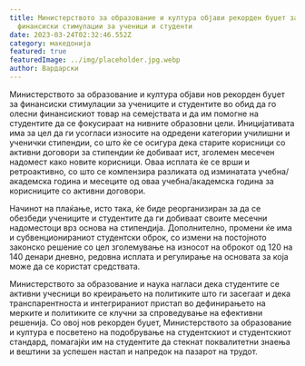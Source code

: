 ```yaml
---
title: Министерството за образование и култура објави рекорден буџет за
  финансиски стимулации за ученици и студенти
date: 2023-03-24T02:32:46.552Z
category: македонија
featured: true
featuredImage: ../img/placeholder.jpg.webp
author: Вардарски
---
```


Министерството за образование и култура објави нов рекорден буџет за финансиски стимулации за учениците и студентите во обид да го олесни финансискиот товар на семејствата и да им помогне на студентите да се фокусираат на нивните образовни цели. Иницијативата има за цел да ги усогласи износите на одредени категории училишни и ученички стипендии, со што ќе се осигура дека старите корисници со активни договори за стипендии ќе добиваат ист, зголемен месечен надомест како новите корисници. Оваа исплата ќе се врши и ретроактивно, со што се компензира разликата од изминатата учебна/академска година и месеците од оваа учебна/академска година за корисниците со активни договори.

Начинот на плаќање, исто така, ќе биде реорганизиран за да се обезбеди учениците и студентите да ги добиваат своите месечни надоместоци врз основа на стипендија. Дополнително, промени ќе има и субвенционираниот студентски оброк, со измени на постојното законско решение со цел зголемување на износот на оброкот од 120 на 140 денари дневно, редовна исплата и регулирање на основата за која може да се користат средствата.

Министерството за образование и наука нагласи дека студентите се активни учесници во креирањето на политиките што ги засегаат и дека транспарентноста и интегрираниот пристап во дефинирањето на мерките и политиките се клучни за спроведување на ефективни решенија. Со овој нов рекорден буџет, Министерството за образование и култура е посветено на подобрување на студентскиот и студентскиот стандард, помагајќи им на студентите да стекнат поквалитетни знаења и вештини за успешен настап и напредок на пазарот на трудот.
